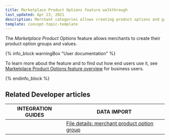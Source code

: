 ```yaml
---
title: Marketplace Product Options feature walkthrough
last_updated: Apr 23, 2021
description: Merchant categories allows creating product options and groups.
template: concept-topic-template
---
```


The *Marketplace Product Options* feature allows merchants to create their product option groups and values.

{% info_block warningBox "User documentation" %}

To learn more about the feature and to find out how end users use it, see [Marketplace Product Options feature overview](/docs/marketplace/user/features/{{page.version}}/marketplace-product-options-feature-overview.html) for business users.

{% endinfo_block %}

## Related Developer articles


|INTEGRATION GUIDES  |DATA IMPORT  |
|---------|---------|
|<!---LINK TO IG-->     |[File details: merchant product option group](/docs/marketplace/dev/data-import/{{page.version}}/file-details-merchant-product-option-group.html)       |
